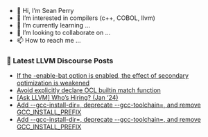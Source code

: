 - 👋 Hi, I’m Sean Perry
- 👀 I’m interested in compilers (c++, COBOL, llvm)
- 🌱 I’m currently learning ...
- 💞️ I’m looking to collaborate on ...
- 📫 How to reach me ...

<!---
s66perry/s66perry is a ✨ special ✨ repository because its `README.md` (this file) appears on your GitHub profile.
You can click the Preview link to take a look at your changes.
--->
### 📕 Latest LLVM Discourse Posts

<!-- DISCOURSE-LLVM:START -->
- [If the -enable-bat option is enabled, the effect of secondary optimization is weakened](https://discourse.llvm.org/t/if-the-enable-bat-option-is-enabled-the-effect-of-secondary-optimization-is-weakened/75672#post_2)
- [Avoid explicitly declare OCL builtin match function](https://discourse.llvm.org/t/avoid-explicitly-declare-ocl-builtin-match-function/76185#post_3)
- [[Ask LLVM] Who’s Hiring? &lpar;Jan ‘24&rpar;](https://discourse.llvm.org/t/ask-llvm-who-s-hiring-jan-24/76198#post_3)
- [Add --gcc-install-dir=, deprecate --gcc-toolchain=, and remove GCC_INSTALL_PREFIX](https://discourse.llvm.org/t/add-gcc-install-dir-deprecate-gcc-toolchain-and-remove-gcc-install-prefix/65091?page=2#post_22)
- [Add --gcc-install-dir=, deprecate --gcc-toolchain=, and remove GCC_INSTALL_PREFIX](https://discourse.llvm.org/t/add-gcc-install-dir-deprecate-gcc-toolchain-and-remove-gcc-install-prefix/65091#post_21)
<!-- DISCOURSE-LLVM:END -->

